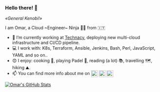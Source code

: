 ### Hello there! 👋
*«General Kenobi!»*

I am Omar, a Cloud ~Engineer~ Ninja 🥷🏼 from 🇮🇹

- 🔭 I’m currently working at [Technacy](https://www.technacy.it), deploying new multi-cloud infrastructure and CI/CD pipeline.
- 💻 I work with: K8s, Terraform, Ansible, Jenkins, Bash, Perl, JavaScript, YAML and so on..
- 😍 I enjoy: cooking 🥘, playing Padel 🎾, reading (a lot) 📚, travelling 🗺️, hiking ⛰️.
- 📫 You can find more info about me on
<a href="https://dedonato.eu"><img align="center" alt="Omar's Website" width="22px" src="https://cdn.jsdelivr.net/npm/simple-icons@v3/icons/wordpress.svg" /></a>
<a href="https://twitter.com/odedonato"><img align="center" alt="Omar's Twitter" width="22px" src="https://cdn.jsdelivr.net/npm/simple-icons@v3/icons/twitter.svg" /></a>
<a href="https://www.linkedin.com/in/odedonato/"><img align="center" alt="Omar's LinkedIN" width="22px" src="https://cdn.jsdelivr.net/npm/simple-icons@v3/icons/linkedin.svg" /></a>
<!--
<a href="https://www.reddit.com/user/dedo85"><img alt="Omar's Reddit" width="22px" src="https://cdn.jsdelivr.net/npm/simple-icons@v3/icons/reddit.svg" /></a>
-->

[![Omar's GitHub Stats](https://github-readme-stats.vercel.app/api?username=odedonato&count_private=true&include_all_commits=true&show_icons=true)](https://github.com/odedonato)
<!--
[![Top Langs](https://github-readme-stats.vercel.app/api/top-langs/?username=odedonato&layout=compact)](https://github.com/odedonato)
<img align="center" width="665" src="https://github-profile-trophy.vercel.app/?username=odedonato&rank=A,AA,AAA">
-->
